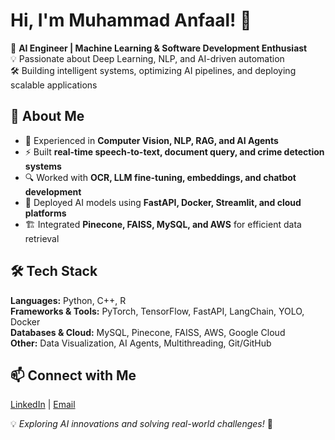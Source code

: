 # Hi, I'm Muhammad Anfaal! 👋  

🚀 **AI Engineer | Machine Learning & Software Development Enthusiast**  
💡 Passionate about Deep Learning, NLP, and AI-driven automation  
🛠️ Building intelligent systems, optimizing AI pipelines, and deploying scalable applications  

## 🔹 About Me  
- 🧠 Experienced in **Computer Vision, NLP, RAG, and AI Agents**  
- ⚡ Built **real-time speech-to-text, document query, and crime detection systems**  
- 🔍 Worked with **OCR, LLM fine-tuning, embeddings, and chatbot development**  
- 🚀 Deployed AI models using **FastAPI, Docker, Streamlit, and cloud platforms**  
- 🏗️ Integrated **Pinecone, FAISS, MySQL, and AWS** for efficient data retrieval  

## 🛠️ Tech Stack  
**Languages:** Python, C++, R  
**Frameworks & Tools:** PyTorch, TensorFlow, FastAPI, LangChain, YOLO, Docker  
**Databases & Cloud:** MySQL, Pinecone, FAISS, AWS, Google Cloud  
**Other:** Data Visualization, AI Agents, Multithreading, Git/GitHub  

## 📫 Connect with Me  
[LinkedIn](https://www.linkedin.com/in/muhammad-anfaal/) | [Email](mailto:anfaalxyz@gmail.com)  

💡 *Exploring AI innovations and solving real-world challenges!* 🚀
